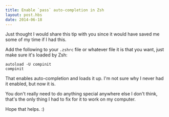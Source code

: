 ```yaml
---
title: Enable `pass` auto-completion in Zsh
layout: post.hbs
date: 2014-06-18
---
```


Just thought I would share this tip with you since it would have saved me some
of my time if I had this.

Add the following to your `.zshrc` file or whatever file it is that you want,
just make sure it's loaded by Zsh:

    autoload -U compinit
    compinit

That enables auto-completion and loads it up.  I'm not sure why I never had it
enabled, but now it is.

You don't really need to do anything special anywhere else I don't think, that's
the only thing I had to fix for it to work on my computer.

Hope that helps. :)
